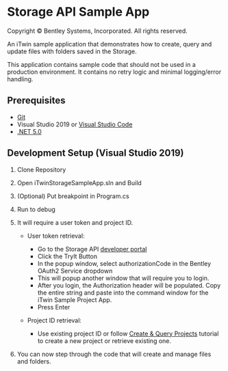 # Storage API Sample App

Copyright © Bentley Systems, Incorporated. All rights reserved.

An iTwin sample application that demonstrates how to create, query and update files with folders saved in the Storage.

This application contains sample code that should not be used in a production environment. It contains no retry logic and minimal logging/error handling.

## Prerequisites

- [Git](https://git-scm.com/)
- Visual Studio 2019 or [Visual Studio Code](https://code.visualstudio.com/)
- [.NET 5.0](https://dotnet.microsoft.com/download/dotnet/5.0/)

## Development Setup (Visual Studio 2019)

1. Clone Repository

2. Open iTwinStorageSampleApp.sln and Build

3. (Optional) Put breakpoint in Program.cs

4. Run to debug

5. It will require a user token and project ID.

   - User token retrieval:
      - Go to the Storage API [developer portal](https://developer.bentley.com/api-groups/data-management/apis/storage/operations/get-top-level-folders-and-files-by-project/)
      - Click the TryIt Button
      - In the popup window, select authorizationCode in the Bentley OAuth2 Service dropdown
      - This will popup another window that will require you to login.
      - After you login, the Authorization header will be populated. Copy the entire string and paste into the command window for the iTwin Sample Project App.
      - Press Enter

   - Project ID retrieval:
      - Use existing project ID or follow [Create & Query Projects](https://developer.bentley.com/tutorials/create-and-query-projects-guide/) tutorial to create a new project or retrieve existing one.

6. You can now step through the code that will create and manage files and folders.

